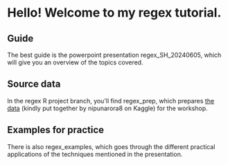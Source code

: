 # Hello! Welcome to my regex tutorial.

## Guide
The best guide is the powerpoint presentation regex_SH_20240605, which will give you an overview of the topics covered.

## Source data
In the regex R project branch, you'll find regex_prep, which prepares [the data](https://www.kaggle.com/datasets/nipunarora8/most-liked-comments-on-youtube) (kindly put together by nipunarora8 on Kaggle) for the workshop.

## Examples for practice
There is also regex_examples, which goes through the different practical applications of the techniques mentioned in the presentation.

